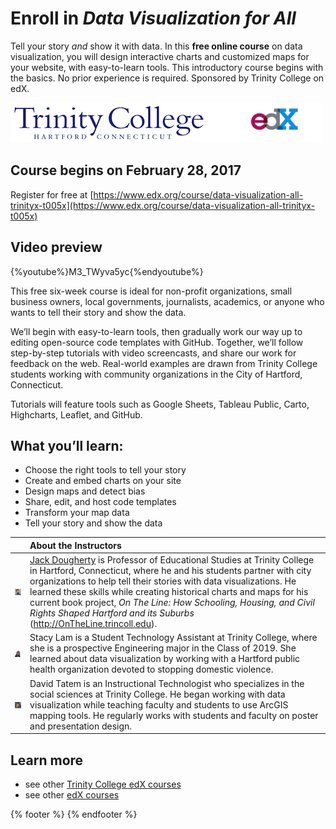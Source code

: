 # Enroll in *Data Visualization for All*

Tell your story *and* show it with data. In this **free online course** on data visualization, you will design interactive charts and customized maps for your website, with easy-to-learn tools. This introductory course begins with the basics. No prior experience is required. Sponsored by Trinity College on edX.

![](trinity-edx-logos.png)

## Course begins on February 28, 2017
Register for free at  [https://www.edx.org/course/data-visualization-all-trinityx-t005x](https://www.edx.org/course/data-visualization-all-trinityx-t005x)

## Video preview
{%youtube%}M3_TWyva5yc{%endyoutube%}

This free six-week course is ideal for non-profit organizations, small business owners, local governments, journalists, academics, or anyone who wants to tell their story and show the data.

We’ll begin with easy-to-learn tools, then gradually work our way up to editing open-source code templates with GitHub. Together, we’ll follow step-by-step tutorials with video screencasts, and share our work for feedback on the web. Real-world examples are drawn from Trinity College students working with community organizations in the City of Hartford, Connecticut.

Tutorials will feature tools such as Google Sheets, Tableau Public, Carto, Highcharts, Leaflet, and GitHub.

## What you’ll learn:
- Choose the right tools to tell your story
- Create and embed charts on your site
- Design maps and detect bias
- Share, edit, and host code templates
- Transform your map data
- Tell your story and show the data

|  | About the Instructors |
| ---: | :--- |
| ![](DoughertyJack-96.jpg) | [Jack Dougherty](http://bit.ly/jackdougherty) is Professor of Educational Studies at Trinity College in Hartford, Connecticut, where he and his students partner with city organizations to help tell their stories with data visualizations. He learned these skills while creating historical charts and maps for his current book project, *On The Line: How Schooling, Housing, and Civil Rights Shaped Hartford and its Suburbs* (http://OnTheLine.trincoll.edu).|
| ![](LamStacy-96.jpg) | Stacy Lam is a Student Technology Assistant at Trinity College, where she is a prospective Engineering major in the Class of 2019. She learned about data visualization by working  with a Hartford public health organization devoted to stopping domestic violence.|
| ![](TatemDavid-96.jpg) | David Tatem is an Instructional Technologist who specializes in the social sciences at Trinity College. He began working with data visualization while teaching faculty and students to use ArcGIS mapping tools. He regularly works with students and faculty on poster and presentation design. |

## Learn more
- see other [Trinity College edX courses](https://www.edx.org/school/trinityx)
- see other [edX courses](https://www.edx.org/)

{% footer %}
{% endfooter %}
